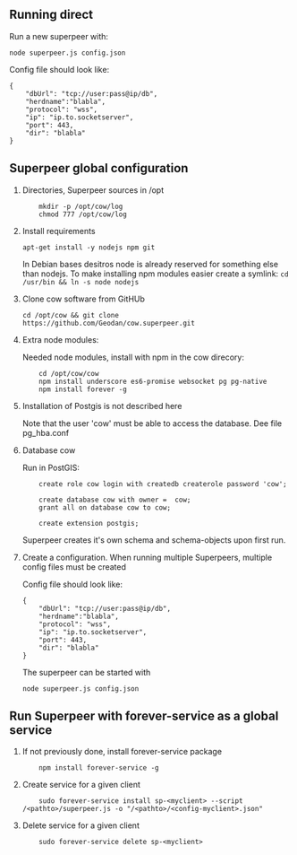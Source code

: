 Running direct
---------------
Run a new superpeer with:
```
node superpeer.js config.json
```

Config file should look like:
```
{
	"dbUrl": "tcp://user:pass@ip/db",
	"herdname":"blabla",
	"protocol": "wss",
	"ip": "ip.to.socketserver",
	"port": 443,
	"dir": "blabla"
}  
```

Superpeer global configuration
----------------------------------------
1. Directories, Superpeer sources in /opt

    ```
        mkdir -p /opt/cow/log
        chmod 777 /opt/cow/log
    ```

2. Install requirements

    `apt-get install -y nodejs npm git`

    In Debian bases desitros node is already reserved for something else than nodejs. To make installing npm modules easier create a symlink:
    `cd /usr/bin && ln -s node nodejs`

3. Clone cow software from GitHUb

    `cd /opt/cow && git clone https://github.com/Geodan/cow.superpeer.git`
	
4. Extra node modules:

    Needed node modules, install with npm in the cow direcory:
    ```
        cd /opt/cow/cow 
        npm install underscore es6-promise websocket pg pg-native
        npm install forever -g
    ```

5. Installation of Postgis is not described here

    Note that the user 'cow' must be able to access the database.  Dee file pg_hba.conf

6. Database cow

    Run in PostGIS:
    
    ```
        create role cow login with createdb createrole password 'cow';
    
        create database cow with owner =  cow;
        grant all on database cow to cow;
    
        create extension postgis;
    ```
    
    Superpeer creates it's own schema and schema-objects upon first run.

7. Create a configuration. When running multiple Superpeers, multiple config files must be created

    Config file should look like:
    ```
    {
        "dbUrl": "tcp://user:pass@ip/db",
        "herdname":"blabla",
        "protocol": "wss",
        "ip": "ip.to.socketserver",
        "port": 443,
        "dir": "blabla"
    }   
    ```
    
    The superpeer can be started with
    ```
    node superpeer.js config.json
    ```

Run Superpeer with forever-service as a global service
----------------------------------------

1. If not previously done, install forever-service package

    ```
        npm install forever-service -g
    ```

2. Create service for a given client

    ```	
        sudo forever-service install sp-<myclient> --script /<pathto>/superpeer.js -o "/<pathto>/<config-myclient>.json"
    ```

3. Delete service for a given client

    ```
        sudo forever-service delete sp-<myclient>
    ```